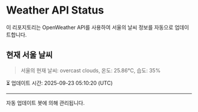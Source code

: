 
# Weather API Status

이 리포지토리는 OpenWeather API를 사용하여 서울의 날씨 정보를 자동으로 업데이트합니다.

## 현재 서울 날씨
> 서울의 현재 날씨: overcast clouds, 온도: 25.86°C, 습도: 35%

⏳ 업데이트 시간: 2025-09-23 05:10:20 (UTC)

---
자동 업데이트 봇에 의해 관리됩니다.
